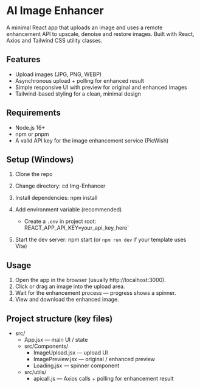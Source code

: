 # AI Image Enhancer

A minimal React app that uploads an image and uses a remote enhancement API to upscale, denoise and restore images. Built with React, Axios and Tailwind CSS utility classes.

## Features
- Upload images (JPG, PNG, WEBP)
- Asynchronous upload + polling for enhanced result
- Simple responsive UI with preview for original and enhanced images
- Tailwind-based styling for a clean, minimal design

## Requirements
- Node.js 16+
- npm or pnpm
- A valid API key for the image enhancement service (PicWish)

## Setup (Windows)
1. Clone the repo

2. Change directory:
   cd Img-Enhancer
3. Install dependencies:
   npm install
4. Add environment variable (recommended)
   - Create a `.env` in project root:
     REACT_APP_API_KEY=your_api_key_here`
5. Start the dev server:
   npm start
   (or `npm run dev` if your template uses Vite)

## Usage
1. Open the app in the browser (usually http://localhost:3000).
2. Click or drag an image into the upload area.
3. Wait for the enhancement process — progress shows a spinner.
4. View and download the enhanced image.

## Project structure (key files)
- src/
  - App.jsx — main UI / state
  - src/Components/
    - ImageUpload.jsx — upload UI
    - ImagePreview.jsx — original / enhanced preview
    - Loading.jsx — spinner component
  - src/utils/
    - apicall.js — Axios calls + polling for enhancement result
